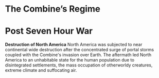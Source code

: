 # The Combine’s Regime 
 # Post Seven Hour War
 
**Destruction of North America**
North America was subjected to near continental wide destruction after the concentrated surge of portal storms coupled with the Combine's invasion over Earth. The aftermath led North America to an unhabitable state for the human population due to disintegrated settlements, the mass occupation of otherworldy creatures, extreme climate and suffocating air. 


